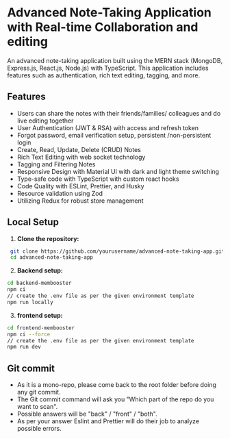 # Advanced Note-Taking Application with Real-time Collaboration and editing

An advanced note-taking application built using the MERN stack (MongoDB, Express.js, React.js, Node.js) with TypeScript. This application includes features such as authentication, rich text editing, tagging, and more.


## Features
- Users can share the notes with their friends/families/ colleagues and do live editing together
- User Authentication (JWT & RSA) with access and refresh token
- Forgot password, email verification setup, persistent /non-persistent login
- Create, Read, Update, Delete (CRUD) Notes
- Rich Text Editing with web socket technology 
- Tagging and Filtering Notes
- Responsive Design with Material UI with dark and light theme switching
- Type-safe code with TypeScript with custom react hooks
- Code Quality with ESLint, Prettier, and Husky
- Resource validation using Zod
- Utilizing Redux for robust store management

## Local Setup 

1. **Clone the repository:**

  ```sh
   git clone https://github.com/yourusername/advanced-note-taking-app.git
   cd advanced-note-taking-app
  ```
   
2. **Backend setup:**

 ```sh
cd backend-membooster
npm ci
// create the .env file as per the given environment template
npm run locally
```

3. **frontend setup:**

 ```sh
cd frontend-membooster
npm ci --force
// create the .env file as per the given environment template
npm run dev
```

## Git commit 
* As it is a mono-repo, please come back to the root folder before doing any git commit.
* The Git commit command will ask you "Which part of the repo do you want to scan".
* Possible answers will be "back" / "front" / "both".
* As per your answer Eslint and Prettier will do their job to analyze possible errors.


